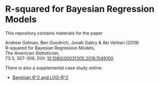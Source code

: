 # R-squared for Bayesian Regression Models

This repository contains materials for the paper

Andrew Gelman, Ben Goodrich, Jonah Gabry & Aki Vehtari (2019)    
R-squared for Bayesian Regression Models,     
*The American Statistician*,     
73:3, 307-309, DOI: [10.1080/00031305.2018.1549100](https://doi.org/10.1080/00031305.2018.1549100)

There is also a supplemental case study online:

* [Bayesian R^2 and LOO-R^2](https://avehtari.github.io/bayes_R2/bayes_R2.html)
